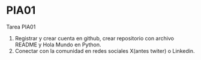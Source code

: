 # PIA01
Tarea PIA01
1. Registrar y crear cuenta en github, crear repositorio con archivo README y Hola Mundo en Python.
2. Conectar con la comunidad en redes sociales X(antes twiter) o Linkedin.
